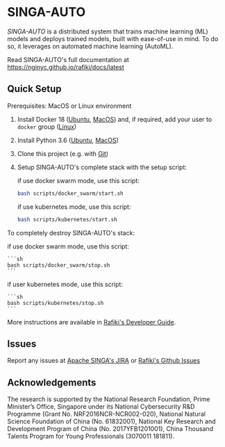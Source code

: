 <!--
    Licensed to the Apache Software Foundation (ASF) under one
    or more contributor license agreements.  See the NOTICE file
    distributed with this work for additional information
    regarding copyright ownership.  The ASF licenses this file
    to you under the Apache License, Version 2.0 (the
    "License"); you may not use this file except in compliance
    with the License.  You may obtain a copy of the License at

      http://www.apache.org/licenses/LICENSE-2.0

    Unless required by applicable law or agreed to in writing,
    software distributed under the License is distributed on an
    "AS IS" BASIS, WITHOUT WARRANTIES OR CONDITIONS OF ANY
    KIND, either express or implied.  See the License for the
    specific language governing permissions and limitations
    under the License.
-->

# SINGA-AUTO

*SINGA-AUTO* is a distributed system that trains machine learning (ML) models and deploys trained models, built with ease-of-use in mind. To do so, it leverages on automated machine learning (AutoML).

Read  SINGA-AUTO's full documentation at https://nginyc.github.io/rafiki/docs/latest

## Quick Setup

Prerequisites: MacOS or Linux environment

1. Install Docker 18 ([Ubuntu](https://docs.docker.com/install/linux/docker-ce/ubuntu/), [MacOS](https://docs.docker.com/docker-for-mac/install/)) and, if required, add your user to `docker` group ([Linux](https://docs.docker.com/install/linux/linux-postinstall/>))

2. Install Python 3.6 ([Ubuntu](http://ubuntuhandbook.org/index.php/2017/07/install-python-3-6-1-in-ubuntu-16-04-lts/), [MacOS](https://www.python.org/downloads/mac-osx/))

3. Clone this project (e.g. with [Git](https://git-scm.com/downloads>))

4. Setup  SINGA-AUTO's complete stack with the setup script:

   if use docker swarm mode, use this script: 

    ```sh
    bash scripts/docker_swarm/start.sh
    ```
    
   if use kubernetes mode, use this script:
   
    ```sh
    bash scripts/kubernetes/start.sh
    ```

  To completely destroy  SINGA-AUTO's stack:

   if use docker swarm mode, use this script:
   
    ```sh
    bash scripts/docker_swarm/stop.sh
    ```
    
   if user kubernetes mode, use this script:
   
    ```sh
    bash scripts/kubernetes/stop.sh
    ```

More instructions are available in [Rafiki's Developer Guide](https://nginyc.github.io/rafiki/docs/latest/src/dev).


## Issues

Report any issues at [Apache SINGA's JIRA](https://issues.apache.org/jira/browse/SINGA) or [Rafiki's Github Issues](https://github.com/nginyc/rafiki/issues)


## Acknowledgements

The research is supported by the National Research Foundation, Prime Minister’s Office, Singapore under its National Cybersecurity R\&D Programme (Grant No. NRF2016NCR-NCR002-020), National Natural Science Foundation of China (No. 61832001), National Key Research and Development Program of China  (No. 2017YFB1201001), China Thousand Talents Program for Young Professionals (3070011 181811).
